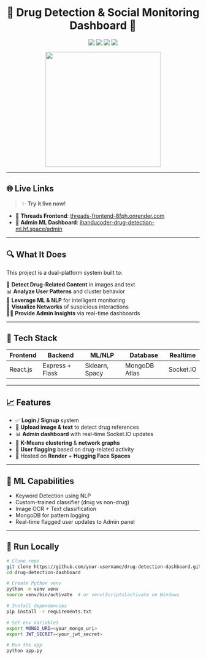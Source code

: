 <h1 align="center">🚨 Drug Detection & Social Monitoring Dashboard 🚨</h1>

<p align="center">
  <img src="https://img.shields.io/badge/Status-Active-success?style=flat-square"/>
  <img src="https://img.shields.io/badge/Version-1.0-blueviolet?style=flat-square"/>
  <img src="https://img.shields.io/badge/Made_with-%F0%9F%90%8D_Flask-blue?style=flat-square"/>
  <img src="https://img.shields.io/badge/Powered_by-🧠_ML-green?style=flat-square"/>
</p>

<p align="center">
  <img src="https://media.giphy.com/media/3o7aD2saalBwwftBIY/giphy.gif" width="300"/>
</p>

---

## 🌐 Live Links

> ✨ **Try it live now!**

- 🧵 **Threads Frontend**: [threads-frontend-8fph.onrender.com](https://threads-frontend-8fph.onrender.com/)
- 🧠 **Admin ML Dashboard**: [jhanducoder-drug-detection-ml.hf.space/admin](https://jhanducoder-drug-detection-ml.hf.space/admin)

---

## 🔍 What It Does

This project is a dual-platform system built to:

🔎 **Detect Drug-Related Content** in images and text  
📊 **Analyze User Patterns** and cluster behavior  
🧠 **Leverage ML & NLP** for intelligent monitoring  
📡 **Visualize Networks** of suspicious interactions  
🧑‍💼 **Provide Admin Insights** via real-time dashboards  

---

## 🧩 Tech Stack

| Frontend        | Backend         | ML/NLP        | Database      | Realtime     |
|-----------------|------------------|---------------|----------------|--------------|
| React.js        | Express + Flask  | Sklearn, Spacy | MongoDB Atlas | Socket.IO    |

---

## 📈 Features

- ✅ **Login / Signup** system  
- 📎 **Upload image & text** to detect drug references  
- 📊 **Admin dashboard** with real-time Socket.IO updates  
- 🧪 **K-Means clustering** & **network graphs**  
- 🧼 **User flagging** based on drug-related activity  
- 📡 Hosted on **Render** + **Hugging Face Spaces**  

---

## 🧠 ML Capabilities

- Keyword Detection using NLP  
- Custom-trained classifier (drug vs non-drug)  
- Image OCR + Text classification  
- MongoDB for pattern logging  
- Real-time flagged user updates to Admin panel  

---

## 🚀 Run Locally

```bash
# Clone repo
git clone https://github.com/your-username/drug-detection-dashboard.git
cd drug-detection-dashboard

# Create Python venv
python -m venv venv
source venv/bin/activate  # or venv\Scripts\activate on Windows

# Install dependencies
pip install -r requirements.txt

# Set env variables
export MONGO_URI=<your_mongo_uri>
export JWT_SECRET=<your_jwt_secret>

# Run the app
python app.py


